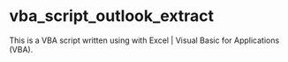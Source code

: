 # vba_script_outlook_extract
This is a VBA script written using with Excel | Visual Basic for Applications (VBA). 
